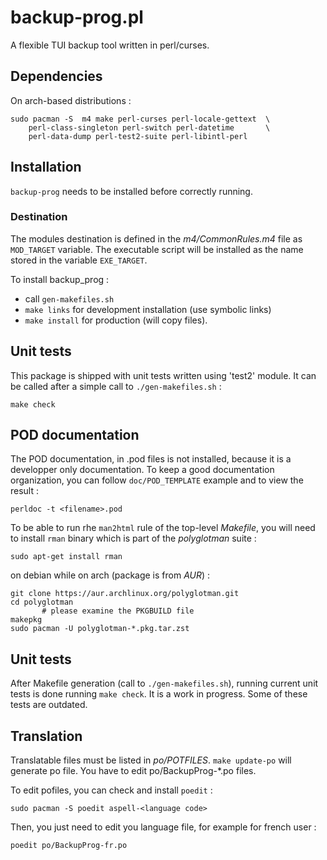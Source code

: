 # backup-prog.pl

A flexible TUI backup tool written in perl/curses.

## Dependencies

On arch-based distributions :

	sudo pacman -S  m4 make perl-curses perl-locale-gettext  \
		perl-class-singleton perl-switch perl-datetime       \
		perl-data-dump perl-test2-suite perl-libintl-perl

## Installation

`backup-prog` needs to be installed before correctly running.

### Destination

The modules destination is defined in the *m4/CommonRules.m4* file
as `MOD_TARGET` variable. The executable script will be installed 
as the name stored in the variable `EXE_TARGET`.

To install backup_prog :
- call `gen-makefiles.sh`
- `make links` for development installation (use symbolic links)
- `make install` for production (will copy files).

## Unit tests

This package is shipped with unit tests written using 'test2' module. It can 
be called after a simple call to `./gen-makefiles.sh` :

	make check

## POD documentation

The POD documentation, in .pod files is not installed, because it is
a developper only documentation. To keep a good documentation organization,
you can follow `doc/POD_TEMPLATE` example and to view the result :

	perldoc -t <filename>.pod

To be able to run rhe `man2html` rule of the top-level *Makefile*, you will
need to install `rman` binary which is part of the *polyglotman* suite :

	sudo apt-get install rman 

on debian while on arch (package is from *AUR*) :

	git clone https://aur.archlinux.org/polyglotman.git
	cd polyglotman
           # please examine the PKGBUILD file
	makepkg
	sudo pacman -U polyglotman-*.pkg.tar.zst

## Unit tests

After Makefile generation (call to `./gen-makefiles.sh`), running current
unit tests is done running `make check`. It is a work in progress. Some of
these tests are outdated.

## Translation

Translatable files must be listed in *po/POTFILES*.
`make update-po` will generate po file. You have to edit 
po/BackupProg-*.po files.

To edit pofiles, you can check and install `poedit` :

	sudo pacman -S poedit aspell-<language code>

Then, you just need to edit you language file, for example for french user :

	poedit po/BackupProg-fr.po
